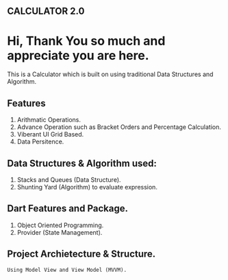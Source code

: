 ## CALCULATOR 2.0

# Hi, Thank You so much and appreciate you are here.

This is a Calculator which is built on using traditional Data Structures and Algorithm.

## Features

1. Arithmatic Operations.
2. Advance Operation such as Bracket Orders and Percentage Calculation.
3. Viberant UI Grid Based.
4. Data Persitence.

## Data Structures & Algorithm used:

1. Stacks and Queues (Data Structure).
2. Shunting Yard (Algorithm) to evaluate expression.

## Dart Features and Package.

1. Object Oriented Programming.
2. Provider (State Management).

## Project Archietecture & Structure.

    Using Model View and View Model (MVVM).
